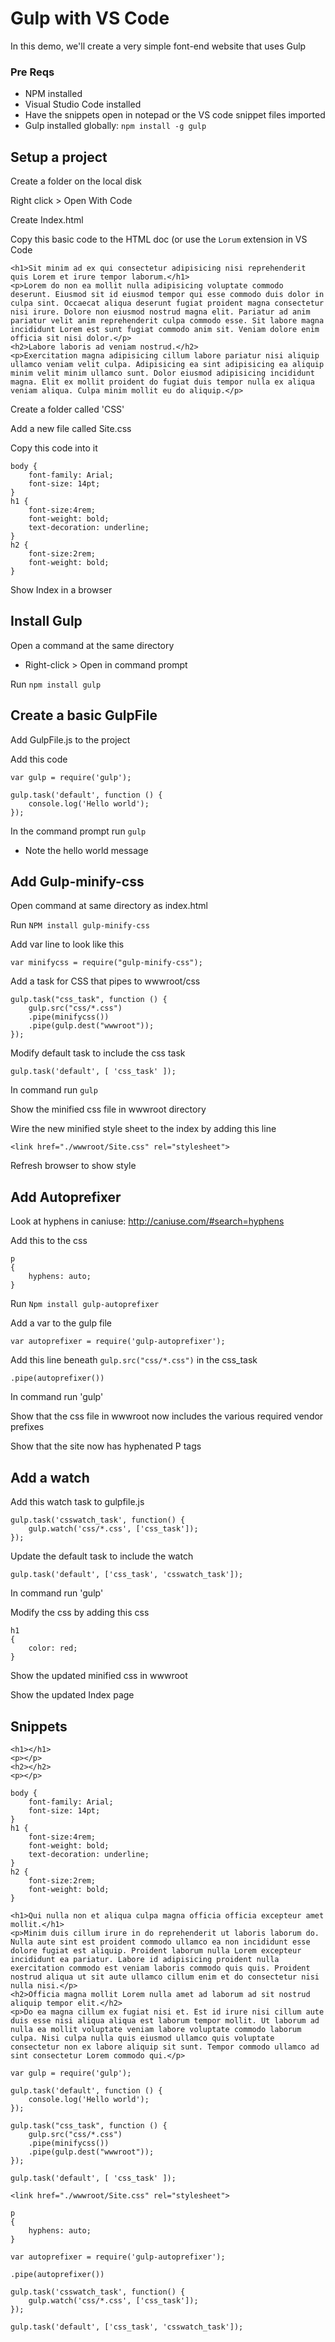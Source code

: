 # Gulp with VS Code
In this demo, we'll create a very simple font-end website that uses Gulp

### Pre Reqs
* NPM installed
* Visual Studio Code installed
* Have the snippets open in notepad or the VS code snippet files imported
* Gulp installed globally: `npm install -g gulp`

## Setup a project
Create a folder on the local disk

Right click > Open With Code

Create Index.html

Copy this basic code to the HTML doc (or use the `Lorum` extension in VS Code
```
<h1>Sit minim ad ex qui consectetur adipisicing nisi reprehenderit quis Lorem et irure tempor laborum.</h1>
<p>Lorem do non ea mollit nulla adipisicing voluptate commodo deserunt. Eiusmod sit id eiusmod tempor qui esse commodo duis dolor in culpa sint. Occaecat aliqua deserunt fugiat proident magna consectetur nisi irure. Dolore non eiusmod nostrud magna elit. Pariatur ad anim pariatur velit anim reprehenderit culpa commodo esse. Sit labore magna incididunt Lorem est sunt fugiat commodo anim sit. Veniam dolore enim officia sit nisi dolor.</p>
<h2>Labore laboris ad veniam nostrud.</h2>
<p>Exercitation magna adipisicing cillum labore pariatur nisi aliquip ullamco veniam velit culpa. Adipisicing ea sint adipisicing ea aliquip minim velit minim ullamco sunt. Dolor eiusmod adipisicing incididunt magna. Elit ex mollit proident do fugiat duis tempor nulla ex aliqua veniam aliqua. Culpa minim mollit eu do aliquip.</p>
```

Create a folder called 'CSS'

Add a new file called Site.css

Copy this code into it
```
body {
    font-family: Arial;
    font-size: 14pt;
}
h1 {
    font-size:4rem;
    font-weight: bold;
    text-decoration: underline;
}
h2 {
    font-size:2rem;
    font-weight: bold;   
}
```

Show Index in a browser

## Install Gulp
Open a command at the same directory
* Right-click > Open in command prompt

Run `npm install gulp`

## Create a basic GulpFile
Add GulpFile.js to the project

Add this code
```
var gulp = require('gulp');
    
gulp.task('default', function () {
    console.log('Hello world');
});
```

In the command prompt run `gulp`
* Note the hello world message

## Add Gulp-minify-css
Open command at same directory as index.html
	
Run `NPM install gulp-minify-css`
	
Add var line to look like this
```
var minifycss = require("gulp-minify-css");
```

Add a task for CSS that pipes to wwwroot/css
```	
gulp.task("css_task", function () {
    gulp.src("css/*.css")
    .pipe(minifycss())
    .pipe(gulp.dest("wwwroot"));
});
```

Modify default task to include the css task
```
gulp.task('default', [ 'css_task' ]);
```
	
In command run `gulp`

Show the minified css file in wwwroot directory

Wire the new minified style sheet to the index by adding this line
```
<link href="./wwwroot/Site.css" rel="stylesheet">
```

Refresh browser to show style

## Add Autoprefixer
Look at hyphens in caniuse: http://caniuse.com/#search=hyphens

Add this to the css
```
p
{
    hyphens: auto;
}
```

Run `Npm install gulp-autoprefixer`
	
Add a var to the gulp file
```	
var autoprefixer = require('gulp-autoprefixer');
```

Add this line beneath `gulp.src("css/*.css")` in the css_task
```
.pipe(autoprefixer())
```

In command run 'gulp'

Show that the css file in wwwroot now includes the various required vendor prefixes

Show that the site now has hyphenated P tags

## Add a watch
Add this watch task to gulpfile.js
```
gulp.task('csswatch_task', function() {
	gulp.watch('css/*.css', ['css_task']);
});
```

Update the default task to include the watch
```
gulp.task('default', ['css_task', 'csswatch_task']);
```

In command run 'gulp'

Modify the css by adding this css
```
h1
{
    color: red;
}
```

Show the updated minified css in wwwroot

Show the updated Index page

## Snippets
```
<h1></h1>
<p></p>
<h2></h2>
<p></p>
```

```
body {
    font-family: Arial;
    font-size: 14pt;
}
h1 {
    font-size:4rem;
    font-weight: bold;
    text-decoration: underline;
}
h2 {
    font-size:2rem;
    font-weight: bold;   
}
```
```
<h1>Qui nulla non et aliqua culpa magna officia officia excepteur amet mollit.</h1>
<p>Minim duis cillum irure in do reprehenderit ut laboris laborum do. Nulla aute sint est proident commodo ullamco ea non incididunt esse dolore fugiat est aliquip. Proident laborum nulla Lorem excepteur incididunt ea pariatur. Labore id adipisicing proident nulla exercitation commodo est veniam laboris commodo quis quis. Proident nostrud aliqua ut sit aute ullamco cillum enim et do consectetur nisi nulla nisi.</p>
<h2>Officia magna mollit Lorem nulla amet ad laborum ad sit nostrud aliquip tempor elit.</h2>
<p>Do ea magna cillum ex fugiat nisi et. Est id irure nisi cillum aute duis esse nisi aliqua aliqua est laborum tempor mollit. Ut laborum ad nulla ea mollit voluptate veniam labore voluptate commodo laborum culpa. Nisi culpa nulla quis eiusmod ullamco quis voluptate consectetur non ex labore aliquip sit sunt. Tempor commodo ullamco ad sint consectetur Lorem commodo qui.</p>
```
```
var gulp = require('gulp');
    
gulp.task('default', function () {
    console.log('Hello world');
});
```
```	
gulp.task("css_task", function () {
    gulp.src("css/*.css")
    .pipe(minifycss())
    .pipe(gulp.dest("wwwroot"));
});
```
```
gulp.task('default', [ 'css_task' ]);
```
```
<link href="./wwwroot/Site.css" rel="stylesheet">
```
```
p
{
    hyphens: auto;
}
```
```	
var autoprefixer = require('gulp-autoprefixer');
```
```
.pipe(autoprefixer())
```
```
gulp.task('csswatch_task', function() {
	gulp.watch('css/*.css', ['css_task']);
});
```
```
gulp.task('default', ['css_task', 'csswatch_task']);
```
